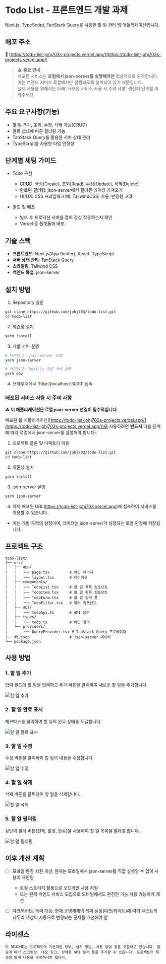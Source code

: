 # Todo List - 프론트엔드 개발 과제

Next.js, TypeScript, TanStack Query를 사용한 할 일 관리 웹 애플리케이션입니다.

## 배포 주소

🔗 [https://todo-list-johj703s-projects.vercel.app/](https://todo-list-johj703s-projects.vercel.app/)

> ⚠️ **중요 안내**  
> 배포된 서비스는 **로컬에서 json-server를 실행해야만** 정상적으로 동작합니다.  
> 이는 백엔드 서버가 로컬에서만 실행되도록 설계되어 있기 때문입니다.  
> 실제 사용을 위해서는 아래 '배포된 서비스 사용 시 주의 사항' 섹션의 단계를 따라주세요.

## 주요 요구사항(기능)

- 할 일 추가, 조회, 수정, 삭제 기능(CRUD)
- 완료 상태에 따른 필터링 기능
- TanStack Query를 활용한 서버 상태 관리
- TypeScript를 사용한 타입 안정성

## 단계별 세팅 가이드

- Todo 구현

  - CRUD: 생성(Create), 조회(Read), 수정(Update), 삭제(Delete)
  - 완료된 필터링: json-server에서 필터된 데이터 가져오기
  - UI/UX: CSS 프레임워크(예: TailwindCSS) 사용, 반응형 고려

- 빌드 및 배포
  - 빌드 후 프로덕션 서버를 열어 정상 작동하는지 확인
  - Vercel 등 플랫폼에 배포

## 기술 스택

- **프론트엔드**: Next.js(App Router), React, TypeScript
- **서버 상태 관리**: TanStack Query
- **스타일링**: Tailwind CSS
- **백엔드 목업**: json-server

## 설치 방법

1. Repository 클론

```bash
git clone https://github.com/johj703/todo-list.git
cd todo-list
```

2. 의존성 설치

```bash
yarn install
```

3. 개발 서버 실행

```bash
# 터미널 1: json-server 실행
yarn json-server

# 터미널 2: Next.js 개발 서버 실행
yarn dev
```

4. 브라우저에서 'http://localhost:3000' 접속

### 배포된 서비스 사용 시 주의 사항

⚠️ **이 애플리케이션은 로컬 json-server 연결이 필수적입니다**

배포된 웹 애플리케이션([https://todo-list-johj703s-projects.vercel.app/](https://todo-list-johj703s-projects.vercel.app/))을 사용하려면 **반드시** 다음 단계에 따라 로컬에서 json-server를 실행해야 합니다:

1. 프로젝트 클론 및 디렉토리 이동

```bash
git clone https://github.com/johj703/todo-list.git
cd todo-list
```

2. 의존성 설치

```bash
yarn install
```

3. json-server 실행

```bash
yarn json-server
```

4. 이제 배포된 URL(https://todo-list-johj703.vercel.app)에 접속하여 서비스를 이용할 수 있습니다.

- 이는 개발 목적의 설정이며, 데이터는 json-server가 실행되는 로컬 환경에 저장됩니다.

## 프로젝트 구조

```
todo-list/
├── src/
│   ├── app/
│   │   ├── page.tsx         # 메인 페이지
│   │   └── layout.tsx       # 레이아웃
│   ├── components/
│   │   ├── TodoList.tsx     # 할 일 목록 컴포넌트
│   │   ├── TodoItem.tsx     # 할 일 항목 컴포넌트
│   │   ├── TodoForm.tsx     # 할 일 입력 폼
│   │   └── TodoFilter.tsx   # 필터 컴포넌트
│   ├── api/
│   │   └── todoApi.ts       # API 함수
│   ├── types/
│   │   └── todo.ts          # 타입 정의
│   └── providers/
│       └── QueryProvider.tsx # TanStack Query 프로바이더
├── db.json                  # json-server 데이터
└── package.json
```

## 사용 방법

### 1. 할 일 추가

입력 필드에 할 일을 입력하고 추가 버튼을 클릭하여 새로운 할 일을 추가합니다.

![할 일 추가](./public/WebP/add-todo.webp)

### 2. 할 일 완료 표시

체크박스를 클릭하여 할 일의 완료 상태를 토글합니다.

![할 일 완료 표시](./public/WebP/complete-todo.webp)

### 3. 할 일 수정

수정 버튼을 클릭하여 할 일의 내용을 수정합니다.

![할 일 수정](./public/WebP/edit-todo.webp)

### 4. 할 일 삭제

삭제 버튼을 클릭하여 할 일을 삭제합니다.

![할 일 삭제](./public/WebP/delete-todo.webp)

### 5. 할 일 필터링

상단의 필터 버튼(전체, 활성, 완료)을 사용하여 할 일 목록을 필터링 합니다.

![할 일 필터링](./public/WebP/filter-todos.webp)

## 이후 개선 계획

- [ ] 모바일 환경 지원 개선: 현재는 모바일에서 json-server를 직접 실행할 수 없어 사용이 제한됨

  - 로컬 스토리지 활용으로 오프라인 사용 지원
  - 또는 원격 백엔드 서비스 도입으로 모바일에서도 완전한 기능 사용 가능하게 개선

- [ ] 다크/라이트 테마 대응: 현재 운영체제의 테마 설정(다크/라이트)에 따라 텍스트와 테두리 색상이 자동으로 변경되는 문제를 개선해야 함

## 라이센스

```
이 README는 프로젝트의 기본적인 정보, 설치 방법, 사용 방법 등을 포함하고 있습니다. 필요에 따라 스크린샷, 데모 링크, 상세한 API 문서 등을 추가할 수 있습니다. 프로젝트의 특성에 맞게 내용을 수정하시면 됩니다.
```
